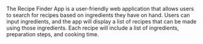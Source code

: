 The Recipe Finder App is a user-friendly web application that allows users to search for recipes based on ingredients they have on hand. 
Users can input ingredients, and the app will display a list of recipes that can be made using those ingredients. 
Each recipe will include a list of ingredients, preparation steps, and cooking time.
